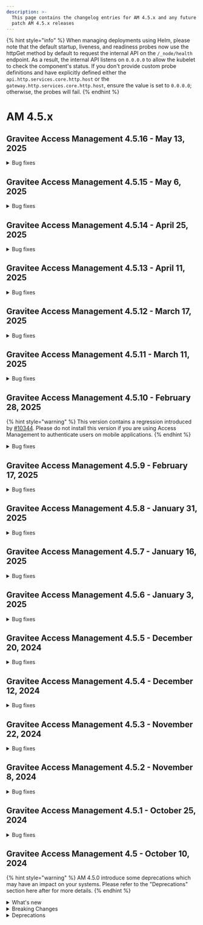 ```yaml
---
description: >-
  This page contains the changelog entries for AM 4.5.x and any future minor or
  patch AM 4.5.x releases
---
```


{% hint style="info" %}
When managing deployments using Helm, please note that the default startup, liveness, and readiness probes now use the httpGet method by default to request the internal API on the `/_node/health` endpoint. As a result, the internal API listens on `0.0.0.0` to allow the kubelet to check the component's status. If you don't provide custom probe definitions and have explicitly defined either the `api.http.services.core.http.host` or the `gateway.http.services.core.http.host`, ensure the value is set to `0.0.0.0`; otherwise, the probes will fail.
{% endhint %}

# AM 4.5.x

## Gravitee Access Management 4.5.16 - May 13, 2025

<details>

<summary>Bug fixes</summary>



**Management API**

* Users and Groups metadata not displayed for /members enpoint [#10515](https://github.com/gravitee-io/issues/issues/10515)
* Email notification fails when user doesn't have firstName [#10536](https://github.com/gravitee-io/issues/issues/10536)



**Other**

* Reporter Upgrader is using a syntax not supported by DocumentDB [#10528](https://github.com/gravitee-io/issues/issues/10528)

</details>


## Gravitee Access Management 4.5.15 - May 6, 2025

<details>

<summary>Bug fixes</summary>

**Gateway**

* Filter audit type  [#10518](https://github.com/gravitee-io/issues/issues/10518)


**Other**

* Fail to enable the AM gateway service on SUSE [#10402](https://github.com/gravitee-io/issues/issues/10402)
* Use Gravitee GPG Key to sign RPM package [#10504](https://github.com/gravitee-io/issues/issues/10504)
* Support of FranceConnect API V2

</details>


## Gravitee Access Management 4.5.14 - April 25, 2025

<details>

<summary>Bug fixes</summary>

**Gateway**

* MFA "Remember Device" error when using CAS IDP [#10493](https://github.com/gravitee-io/issues/issues/10493)


**Other**

* GIS claim can be overridden with custom claim [#10472](https://github.com/gravitee-io/issues/issues/10472)
* JDBC pool parameters are incorrectly indented in the Helm chart [#10482](https://github.com/gravitee-io/issues/issues/10482)

</details>


## Gravitee Access Management 4.5.13 - April 11, 2025

<details>

<summary>Bug fixes</summary>

**Gateway**

* Problem with API management console application creation/update and DCR [#10232](https://github.com/gravitee-io/issues/issues/10232)
* Login button remains disabled when using a password manager [#10411](https://github.com/gravitee-io/issues/issues/10411)
* Setting max consecutive letters to 0 in password policies using mapi displays unnecessary password requirement [#10416](https://github.com/gravitee-io/issues/issues/10416)
* Unable to use id_token when configuring Azure though OpenId form [#10453](https://github.com/gravitee-io/issues/issues/10453)
* Using of Redis on Production and Crash situation [#10454](https://github.com/gravitee-io/issues/issues/10454)
* Error handling error=session_expired in Login Form [#10460](https://github.com/gravitee-io/issues/issues/10460)
* EL for language entries not resolving correctly [#10465](https://github.com/gravitee-io/issues/issues/10465)
* Resilient mode is failing  [#10474](https://github.com/gravitee-io/issues/issues/10474)

**Management API**

* Prevent Ogranization IDP selection to send null [#10444](https://github.com/gravitee-io/issues/issues/10444)
* Fix audit log on user login failed [#10463](https://github.com/gravitee-io/issues/issues/10463)



**Other**

* Unable to save Group Mapper for Social IDP at organization level in AM UI [#10403](https://github.com/gravitee-io/issues/issues/10403)
* Error in /ciba/authenticate/callback [#10412](https://github.com/gravitee-io/issues/issues/10412)
* MinLength value can be greater than maxLength value in a password policy when using the mapi [#10417](https://github.com/gravitee-io/issues/issues/10417)
* [AM][4.5.11] Error when character "ë" in a token [#10418](https://github.com/gravitee-io/issues/issues/10418)
* Cant update SAML SP certifacte in UI application SAML tab  [#10442](https://github.com/gravitee-io/issues/issues/10442)
* Group Mapper not apply with JDBC [#10445](https://github.com/gravitee-io/issues/issues/10445)
* Management API does not check if user exists on domain when added to a group on creation of the group [#10468](https://github.com/gravitee-io/issues/issues/10468)

</details>


## Gravitee Access Management 4.5.12 - March 17, 2025

<details>

<summary>Bug fixes</summary>

**Gateway**

* MFA Challenge policy doesn't work when multiple redirect_uri are declared [#10407](https://github.com/gravitee-io/issues/issues/10407)
* Authentication fails when MFA Challenge policy is used [#10421](https://github.com/gravitee-io/issues/issues/10421)







</details>


## Gravitee Access Management 4.5.11 - March 11, 2025

<details>

<summary>Bug fixes</summary>

**Gateway**

* RememberDevice issue with uBlock [#10388](https://github.com/gravitee-io/issues/issues/10388)
* Fix regression on redirect URL [#10404](https://github.com/gravitee-io/issues/issues/10404)







</details>


## Gravitee Access Management 4.5.10 - February 28, 2025

{% hint style="warning" %}
This version contains a regression introduced by [#10344](https://github.com/gravitee-io/issues/issues/10344).
Please do not install this version if you are using Access Management to authenticate users on mobile applications.
{% endhint %}

<details>

<summary>Bug fixes</summary>

**Gateway**

* Redirect URL not whitelisted [#10344](https://github.com/gravitee-io/issues/issues/10344)
* Improve memory usage of Gateway [#10366](https://github.com/gravitee-io/issues/issues/10366)
* Close all LifeCycleService when domain is undeployed [#10367](https://github.com/gravitee-io/issues/issues/10367)

**Management API**

* Remove default baseURL for loadPreAuthUserResource in HttpIdentityProvider [#10361](https://github.com/gravitee-io/issues/issues/10361)



**Other**

* Error with MFA (/resetPassword page) [#10341](https://github.com/gravitee-io/issues/issues/10341)
* [AM][4.4.11] French language in email not working  [#10349](https://github.com/gravitee-io/issues/issues/10349)
* Lors d'une redemande d'OPT, même OTP [#10374](https://github.com/gravitee-io/issues/issues/10374)

</details>


## Gravitee Access Management 4.5.9 - February 17, 2025

<details>

<summary>Bug fixes</summary>

**Gateway**

* Update AM documentation and OpenAPI spec [#10299](https://github.com/gravitee-io/issues/issues/10299)
* [CIBA] Http Authentication Device Notifier hide some scope [#10309](https://github.com/gravitee-io/issues/issues/10309)
* No logs from InvalidGrantException in the Audits in the UI [#10313](https://github.com/gravitee-io/issues/issues/10313)
* No logs from InvalidGrantException in the Audits in the UI [#10314](https://github.com/gravitee-io/issues/issues/10314)
* Error with MFA (Stuck in a Loop) [#10317](https://github.com/gravitee-io/issues/issues/10317)





**Other**

* Fetch-groups does not work. [#10331](https://github.com/gravitee-io/issues/issues/10331)

</details>


## Gravitee Access Management 4.5.8 - January 31, 2025

<details>

<summary>Bug fixes</summary>

**Gateway**

* GIS reference not removed from session with prompt=login [#10292](https://github.com/gravitee-io/issues/issues/10292)





**Other**

* Double quote prevent HTTP Provider to authenticate [#10277](https://github.com/gravitee-io/issues/issues/10277)

</details>


## Gravitee Access Management 4.5.7 - January 16, 2025

<details>

<summary>Bug fixes</summary>

**Gateway**

* Access token is generated from refresh token of deactivated user [#10258](https://github.com/gravitee-io/issues/issues/10258)



**Console**

* Bug Affichage : Administrative Roles box list illisible.  [#10256](https://github.com/gravitee-io/issues/issues/10256)
* Memory user provider in fresh install has no permissions/roles [#10257](https://github.com/gravitee-io/issues/issues/10257)
* Audit log details differ between roles [#10266](https://github.com/gravitee-io/issues/issues/10266)

**Other**

* Unable to update any reporters on domain and organisation level [#10259](https://github.com/gravitee-io/issues/issues/10259)

</details>


## Gravitee Access Management 4.5.6 - January 3, 2025

<details>

<summary>Bug fixes</summary>





**Console**

* Can't configure new SSO IDP or modify existing one [#10251](https://github.com/gravitee-io/issues/issues/10251)

**Other**

* Unable to get a token using LDAP IDP [#10250](https://github.com/gravitee-io/issues/issues/10250)

</details>


## Gravitee Access Management 4.5.5 - December 20, 2024

<details>

<summary>Bug fixes</summary>







**Other**

* Certificates description on the right of the page refers to identity providers [#10201](https://github.com/gravitee-io/issues/issues/10201)
* Resize the client field for OAut2 scope repository record [#10239](https://github.com/gravitee-io/issues/issues/10239)

</details>


## Gravitee Access Management 4.5.4 - December 12, 2024

<details>

<summary>Bug fixes</summary>

**Gateway**

* SMSFactorProvider - Invalid phone number [#10193](https://github.com/gravitee-io/issues/issues/10193)
* [4.5.1] Scope OpenID on client credential and JWT bearer [#10196](https://github.com/gravitee-io/issues/issues/10196)


**Console**

* Able to create Kafka reporter without Bootstrap server and Topic [#10156](https://github.com/gravitee-io/issues/issues/10156)

**Other**

* SlowQuery (asSorted) + Index non utilisé [#10194](https://github.com/gravitee-io/issues/issues/10194)

</details>


## Gravitee Access Management 4.5.3 - November 22, 2024

<details>

<summary>Bug fixes</summary>

**Gateway**

* Users are returned randomly via SCIM [#10147](https://github.com/gravitee-io/issues/issues/10147)





**Other**

* [Helm Chart] Upgrader job can't be deployed [#10154](https://github.com/gravitee-io/issues/issues/10154)
* Improve WebAuthn Credential search indexes [#10165](https://github.com/gravitee-io/issues/issues/10165)

</details>


## Gravitee Access Management 4.5.2 - November 8, 2024

<details>

<summary>Bug fixes</summary>



**Management API**

* Target not displaying on audit log for delete events [#10069](https://github.com/gravitee-io/issues/issues/10069)
* Able to create a admin service user via the create domain user endpoint [#10127](https://github.com/gravitee-io/issues/issues/10127)
* System reporter can be deleted via API [#10155](https://github.com/gravitee-io/issues/issues/10155)



**Other**

* JDBC - Device identifier errors - management, gateway and UI [#10139](https://github.com/gravitee-io/issues/issues/10139)
* BadSqlGrammarException after 4.5.0 Upgrade [#10148](https://github.com/gravitee-io/issues/issues/10148)

</details>


## Gravitee Access Management 4.5.1 - October 25, 2024

<details>

<summary>Bug fixes</summary>

**Gateway**

* AM Refresh token active set to false [#10065](https://github.com/gravitee-io/issues/issues/10065)
* The "path" parameter for SCIM patch requests does not function as expected [#10073](https://github.com/gravitee-io/issues/issues/10073)
* why does "Skip MFA enrollment" also skips MFA validation on login [#10086](https://github.com/gravitee-io/issues/issues/10086)
* Password rules not displayed in the registration confirmation webpage [#10089](https://github.com/gravitee-io/issues/issues/10089)

**Other**

* /sendChallenge returns status code 0 [#10097](https://github.com/gravitee-io/issues/issues/10097)
* Original access token out of an OpenID federation is not able to be used for the mapping into the ID token going back to the application [#10104](https://github.com/gravitee-io/issues/issues/10104)
* Gravitee AM SAML not working [#10106](https://github.com/gravitee-io/issues/issues/10106)
* Error message on IP filtering policy always returns remote address [#10108](https://github.com/gravitee-io/issues/issues/10108)

</details>

## Gravitee Access Management 4.5 - October 10, 2024

{% hint style="warning" %}
AM 4.5.0 introduce some deprecations which may have an impact on your systems. Please refer to the "Deprecations" section here after for more details.
{% endhint %}

<details>

<summary>What's new</summary>

### Repositories

A new repository scope named `gateway` has been introduced in AM 4.5.0.

### Token generation

For all domains created from AM 4.5.0 the `sub` claim will not represent the user internalID as it was the case previously.

### AWS Certificate plugin

An AWS certificate plugin is now available as EE feature. Thanks to this plugin you can load certificate provided by AWS Secret Manager.

### Reporters

Reporters have been improved in this new version of Access Management:

* additional reporters can be configured as "global" in order to collect audits events coming from all the domains linked to this organization.
* Events for domain creation and domain deletion are now published in the organization reporters.
* The kafka reporter has been improved to manage Schema Registry

### OpenID

We improved the OAuth2 / OpenID specification more strictly regarding the usage of the response\_mode paramet

### Group mapper

Identity Providers now provide a [Group Mapper](../../guides/identity-providers/user-and-role-mapping.md) section.

### Cache Layer

A cache layer has been introduce to limit the Database access during the user authentication flow.

### Upgrader framework

AM now provide the same upgrader framework as APIM meaning that from 4.5.0, no manual scripts need to be executed before an upgrade.
When AM is deployed on kuberneetes using Helm, the value `api.upgrader` needs to be set to `true` so before starting the Management API or the Gateway the helm chart will deploy a job to execute the upgraders. 

</details>

<details>

<summary>Breaking Changes</summary>

### Redirect Uris

On application creation or update `redirect_uris` is now required for application with type WEB, NATIVE or SPA.

### Token generation

For all domains created from AM 4.5.0 the `sub` claim will not represent the user internalID as it was the case previously. The `sub` value is now an opaque value computed based on the user externalId and the identity provider identifier. Even if this value is opaque, it will remain the same for a given user across multiple token generations as per the requirement of the OIDC specification.

<mark style="color:red;">**NOTE:**</mark> For all domains created in previous version, the sub claim remains the user internalId.

### Repositories

A new repository scope named `gateway` has been introduced in AM 4.5.0.

The new gateway scope will manage entities which was previously managed by the `oauth2` scope and the `management` scope:

* ScopeApproval
* AuthenticationFlowContext
* LoginAttempts
* RateLimit
* VerifyAttempt

If you managed to define two different databases for the `management` and the `oauth2` scopes, please configure the `gateway` scope to target the same database as the `oauth2` scope as ScopeApproval are now managed by the `gateway` scope. If you want to dedicate a database for the gateway scope you will have to migrate the scope\_approvals collection to the new database.

Previously, all the settings related to the repositories where define at the root level of the `gravitee.yaml` with the scope name as section name

{% code lineNumbers="true" %}
```yaml
management:
  type: mongodb
  mongodb: 
    uri: ...
    
oauth2:
  type: mongodb
  mongodb: 
    uri: ...
```
{% endcode %}

Starting from 4.5.0, a `repositories` section has been introduce to easily identify the settings related to the repository layer.

<pre class="language-yaml" data-line-numbers><code class="lang-yaml"><strong>repositories:
</strong><strong>  management:
</strong><strong>    type: mongodb
</strong>    mongodb: 
      uri: ...
    
  oauth2:
    type: mongodb
    mongodb: 
      uri: ...
  
  gateway:
    type: mongodb
    mongodb: 
      uri: ...
</code></pre>

If you were using environment variable to provide database settings remember to:

* adapt the variable name to include the "repositories" keyword, for example:\
  `GRAVITEE_MANAGEMENT_TYPE=... => GRAVITEE_REPOSITORIES_MANAGEMENT_TYPE=...`
* add the settings for the gateway scope\
  `GRAVITEE_GATEWAY_TYPE=... => GRAVITEE_REPOSITORIES_GATEWAY_TYPE=...`

</details>

<details>

<summary>Deprecations</summary>

### Audits

For kafka and File reporters, the `status` attribute has been deprecated for removal. The recommended way to get access to the status is now the `outcome` structure which contains the `status` and a `message` fields. If you are using one of these reporter, please update your consumer to rely on the outcome structure

</details>

